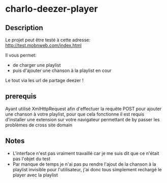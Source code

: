 # charlo-deezer-player


## Description

Le projet peut être testé à cette adresse:
http://test.mobnweb.com/index.html

Il vous permet:
* de charger une playlist
* puis d'ajouter une chanson à la playlist en cour

Le tout via les url de partage deezer !

## prerequis

Ayant utilisé XmlHttpRequest afin d'effectuer la requête POST pour ajouter une chanson à votre playlist,
pour que cela fonctionne il est requis d'installer une extension sur votre navigateur permettant de by passer les problèmes de cross site domain


## Notes

* L'interface n'est pas vraiment travaillé car je me suis dit que ce n'était pas l'objet du test
* Par manque de temps je n'ai pas pu rendre l'ajout de la chanson à la playlist invisible pour l'utilisateur,
j'ai donc tous simplement rechargé le player avec la playlist
